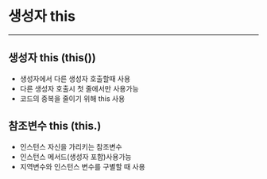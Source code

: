 # 생성자 this

* * * 

## 생성자 this (this())
* 생성자에서 다른 생성자 호출할때 사용
* 다른 생성자 호출시 첫 줄에서만 사용가능
* 코드의 중복을 줄이기 위해 this 사용

## 참조변수 this  (this.)
* 인스턴스 자신을 가리키는 참조변수
* 인스턴스 메서드(생성자 포함)사용가능
* 지역변수와 인스턴스 변수를 구별할 때 사용